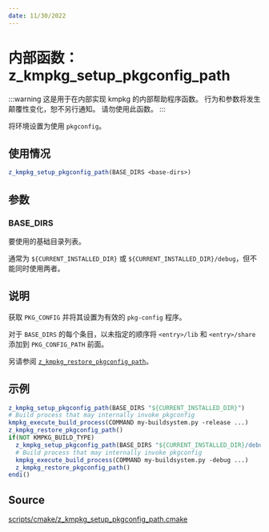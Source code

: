 ```yaml
---
date: 11/30/2022
---
```

# 内部函数： z_kmpkg_setup_pkgconfig_path

:::warning
这是用于在内部实现 kmpkg 的内部帮助程序函数。 行为和参数将发生颠覆性变化，恕不另行通知。 请勿使用此函数。
:::

将环境设置为使用 `pkgconfig`。

## 使用情况

```cmake
z_kmpkg_setup_pkgconfig_path(BASE_DIRS <base-dirs>)
```

## 参数

### BASE_DIRS

要使用的基础目录列表。

通常为 `${CURRENT_INSTALLED_DIR}` 或 `${CURRENT_INSTALLED_DIR}/debug`，但不能同时使用两者。
## 说明

获取 `PKG_CONFIG` 并将其设置为有效的 `pkg-config` 程序。

对于 `BASE_DIRS` 的每个条目，以未指定的顺序将 `<entry>/lib` 和 `<entry>/share` 添加到 `PKG_CONFIG_PATH` 前面。

另请参阅 [`z_kmpkg_restore_pkgconfig_path`](z_kmpkg_restore_pkgconfig_path.md)。

## 示例

```cmake
z_kmpkg_setup_pkgconfig_path(BASE_DIRS "${CURRENT_INSTALLED_DIR}")
# Build process that may internally invoke pkgconfig
kmpkg_execute_build_process(COMMAND my-buildsystem.py -release ...)
z_kmpkg_restore_pkgconfig_path()
if(NOT KMPKG_BUILD_TYPE)
  z_kmpkg_setup_pkgconfig_path(BASE_DIRS "${CURRENT_INSTALLED_DIR}/debug")
  # Build process that may internally invoke pkgconfig
  kmpkg_execute_build_process(COMMAND my-buildsystem.py -debug ...)
  z_kmpkg_restore_pkgconfig_path()
endi()
```

## Source

[scripts/cmake/z\_kmpkg\_setup\_pkgconfig\_path.cmake](https://gitee.com/kumo-pub/kmpkg/blob/master/scripts/cmake/z_kmpkg_setup_pkgconfig_path.cmake)
